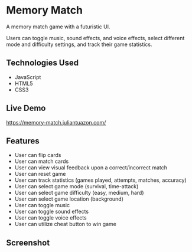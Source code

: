 # Memory Match

A memory match game with a futuristic UI. 

Users can toggle music, sound effects, and voice effects, select different mode and difficulty settings, and track their game statistics.   

## Technologies Used
- JavaScript
- HTML5
- CSS3

## Live Demo
https://memory-match.juliantuazon.com/

## Features
- User can flip cards
- User can match cards
- User can view visual feedback upon a correct/incorrect match
- User can reset game
- User can track statistics (games played, attempts, matches, accuracy)
- User can select game mode (survival, time-attack)
- User can select game difficulty (easy, medium, hard)
- User can select game location (background)
- User can toggle music
- User can toggle sound effects
- User can toggle voice effects
- User can utilize cheat button to win game

## Screenshot
